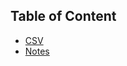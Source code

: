 ## Table of Content

- [CSV](https://github.com/karlyndiary/Machine-Learning/tree/main/CSV)
- [Notes](https://github.com/karlyndiary/Machine-Learning/tree/main/Notes)
